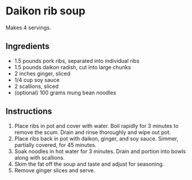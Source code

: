 # Daikon rib soup

Makes 4 servings.

## Ingredients

- 1.5 pounds pork ribs, separated into individual ribs
- 1.5 pounds daikon radish, cut into large chunks
- 2 inches ginger, sliced
- 1/4 cup soy sauce
- 2 scallions, sliced
- (optional) 100 grams mung bean noodles

## Instructions

1. Place ribs in pot and cover with water. Boil rapidly for 3 minutes to remove the scum. Drain and rinse thoroughly and wipe out pot.
2. Place ribs back in pot with daikon, ginger, and soy sauce. Simmer, partially covered, for 45 minutes.
3. Soak noodles in hot water for 3 minutes. Drain and portion into bowls along with scallions.
4. Skim the fat off the soup and taste and adjust for seasoning.
5. Remove ginger slices and serve.
